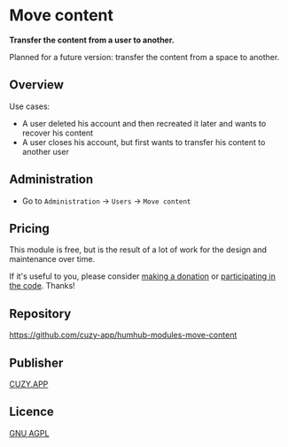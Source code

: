 # Move content

**Transfer the content from a user to another.**

Planned for a future version: transfer the content from a space to another.

## Overview

Use cases:
- A user deleted his account and then recreated it later and wants to recover his content
- A user closes his account, but first wants to transfer his content to another user


## Administration

- Go to `Administration` -> `Users` -> `Move content`


## Pricing

This module is free, but is the result of a lot of work for the design and maintenance over time.

If it's useful to you, please consider [making a donation](https://www.cuzy.app/checkout/donate/) or [participating in the code](https://github.com/cuzy-app/humhub-modules-move-content). Thanks!


## Repository

https://github.com/cuzy-app/humhub-modules-move-content


## Publisher

[CUZY.APP](https://www.cuzy.app/)


## Licence

[GNU AGPL](https://github.com/cuzy-app/humhub-modules-move-content/blob/master/docs/LICENCE.md)